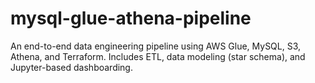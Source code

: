 # mysql-glue-athena-pipeline
An end-to-end data engineering pipeline using AWS Glue, MySQL, S3, Athena, and Terraform. Includes ETL, data modeling (star schema), and Jupyter-based dashboarding.
